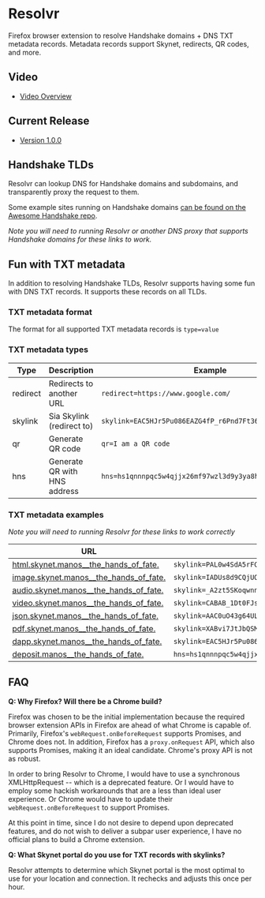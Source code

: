 # Resolvr

Firefox browser extension to resolve Handshake domains + DNS TXT metadata records. Metadata records support Skynet, redirects, QR codes, and more.

## Video

  * [Video Overview](https://youtu.be/-ZOPTeFb0jw)

## Current Release

  * [Version 1.0.0](https://addons.mozilla.org/en-US/firefox/addon/resolvr/)

## Handshake TLDs

Resolvr can lookup DNS for Handshake domains and subdomains, and transparently proxy the request to them.

Some example sites running on Handshake domains [can be found on the Awesome Handshake repo](https://github.com/namebasehq/awesome-handshake#handshake-sites).

_Note you will need to running Resolvr or another DNS proxy that supports Handshake domains for these links to work._

## Fun with TXT metadata

In addition to resolving Handshake TLDs, Resolvr supports having some fun with DNS TXT records. It supports these records 
on all TLDs.

### TXT metadata format

The format for all supported TXT metadata records is `type=value`

### TXT metadata types

Type | Description | Example
-----|-------------|--------
redirect | Redirects to another URL | `redirect=https://www.google.com/`
skylink | Sia Skylink (redirect to) | `skylink=EAC5HJr5Pu086EAZG4fP_r6Pnd7Ft366vt6t2AnjkoFb9Q`
qr | Generate QR code | `qr=I am a QR code`
hns | Generate QR with HNS address | `hns=hs1qnnnpqc5w4qjjx26mf97wzl3d9y3ya8hnq89t4f`

### TXT metadata examples

_Note you will need to running Resolvr for these links to work correctly_

URL | TXT Record
----|-----------
[html.skynet.manos__the_hands_of_fate.](https://html.skynet.manos__the_hands_of_fate/) | `skylink=PAL0w4SdA5rFCDGEutgpeQ50Om-YkBabtXVOJAkmedslKw`
[image.skynet.manos__the_hands_of_fate.](https://image.skynet.manos__the_hands_of_fate/) | `skylink=IADUs8d9CQjUO34LmdaaNPK_STuZo24rpKVfYW3wPPM2uQ`
[audio.skynet.manos__the_hands_of_fate.](https://audio.skynet.manos__the_hands_of_fate/) | `skylink=_A2zt5SKoqwnnZU4cBF8uBycSKULXMyeg1c5ZISBr2Q3dA`
[video.skynet.manos__the_hands_of_fate.](https://video.skynet.manos__the_hands_of_fate/) | `skylink=CABAB_1Dt0FJsxqsu_J4TodNCbCGvtFf1Uys_3EgzOlTcg`
[json.skynet.manos__the_hands_of_fate.](https://json.skynet.manos__the_hands_of_fate/) | `skylink=AAC0uO43g64ULpyrW0zO3bjEknSFbAhm8c-RFP21EQlmSQ`
[pdf.skynet.manos__the_hands_of_fate.](https://pdf.skynet.manos__the_hands_of_fate/) | `skylink=XABvi7JtJbQSMAcDwnUnmp2FKDPjg8_tTTFP4BwMSxVdEg`
[dapp.skynet.manos__the_hands_of_fate.](https://dapp.skynet.manos__the_hands_of_fate/) | `skylink=EAC5HJr5Pu086EAZG4fP_r6Pnd7Ft366vt6t2AnjkoFb9Q/index.html`
[deposit.manos__the_hands_of_fate.](https://deposit.manos__the_hands_of_fate/) | `hns=hs1qnnnpqc5w4qjjx26mf97wzl3d9y3ya8hnq89t4f`

## FAQ

**Q: Why Firefox? Will there be a Chrome build?**

Firefox was chosen to be the initial implementation because the required browser extension APIs in Firefox are ahead of 
what Chrome is capable of. Primarily, Firefox's `webRequest.onBeforeRequest` supports Promises, and Chrome does not. In 
addition, Firefox has a `proxy.onRequest` API, which also supports Promises, making it an ideal candidate. Chrome's proxy 
API is not as robust.

In order to bring Resolvr to Chrome, I would have to use a synchronous XMLHttpRequest -- which is a deprecated feature. Or 
I would have to employ some hackish workarounds that are a less than ideal user experience. Or Chrome would have to update 
their `webRequest.onBeforeRequest` to support Promises.

At this point in time, since I do not desire to depend upon deprecated features, and do not wish to deliver a subpar user 
experience, I have no official plans to build a Chrome extension.

**Q: What Skynet portal do you use for TXT records with skylinks?**

Resolvr attempts to determine which Skynet portal is the most optimal to use for your location and connection. It rechecks 
and adjusts this once per hour.


